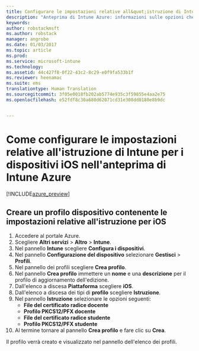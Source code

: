 ```yaml
---
title: Configurare le impostazioni relative all&quot;istruzione di Intune per iOS | Anteprima di Intune Azure | Documentazione Microsoft
description: "Anteprima di Intune Azure: informazioni sulle opzioni che è possibile usare per controllare le impostazioni relative all&quot;istruzione nei dispositivi iOS."
keywords: 
author: robstackmsft
ms.author: robstack
manager: angrobe
ms.date: 01/03/2017
ms.topic: article
ms.prod: 
ms.service: microsoft-intune
ms.technology: 
ms.assetid: 44c427f8-0f22-43c2-8c29-e0f9fa533b1f
ms.reviewer: heenamac
ms.suite: ems
translationtype: Human Translation
ms.sourcegitcommit: 3f05e0018fb202ab5774e935c3f59855e4aa2e75
ms.openlocfilehash: e52fdf8c30a680d62071cd31e308dd0180e8b9dc


---
```


# <a name="how-to-configure-intune-education-settings-for-ios-devices-in-intune-azure-preview"></a>Come configurare le impostazioni relative all'istruzione di Intune per i dispositivi iOS nell'anteprima di Intune Azure

[!INCLUDE[azure_preview](../includes/azure_preview.md)]


## <a name="create-a-device-profile-containing-ios-education-settings"></a>Creare un profilo dispositivo contenente le impostazioni relative all'istruzione per iOS

1. Accedere al portale Azure.
2. Scegliere **Altri servizi** > **Altro** > **Intune**.
3. Nel pannello **Intune** scegliere **Configura i dispositivi**.
2. Nel pannello **Configurazione del dispositivo** selezionare **Gestisci** > **Profili**.
3. Nel pannello dei profili scegliere **Crea profilo**.
4. Nel pannello **Crea profilo** immettere un **nome** e una **descrizione** per il profilo di aggiornamento dell'edizione.
5. Dall'elenco a discesa **Piattaforma** scegliere **iOS**.
6. Dall'elenco a discesa dei tipi di **profilo** scegliere **Istruzione**.
7. Nel pannello **Istruzione** selezionare le opzioni seguenti:
    - **File del certificato radice docente**
    - **Profilo PKCS12/PFX docente**
    - **File del certificato radice studente**
    - **Profilo PKCS12/PFX studente**
8. Al termine tornare al pannello **Crea profilo** e fare clic su **Crea**.

Il profilo verrà creato e visualizzato nel pannello dell'elenco dei profili.



<!--HONumber=Feb17_HO1-->


